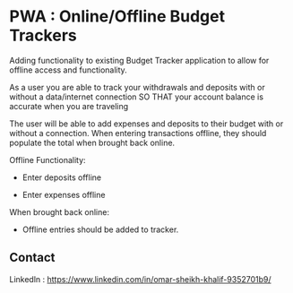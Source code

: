 #  PWA : Online/Offline Budget Trackers

Adding functionality to  existing Budget Tracker application to allow for offline access and functionality.


As a user you are able to track your withdrawals and deposits with or without a data/internet connection
SO THAT your account balance is accurate when you are traveling

The user will be able to add expenses and deposits to their budget with or without a connection. When entering transactions offline, they should populate the total when brought back online.

Offline Functionality:

  * Enter deposits offline

  * Enter expenses offline

When brought back online:

  * Offline entries should be added to tracker.


## Contact

Linkedln : https://www.linkedin.com/in/omar-sheikh-khalif-9352701b9/


